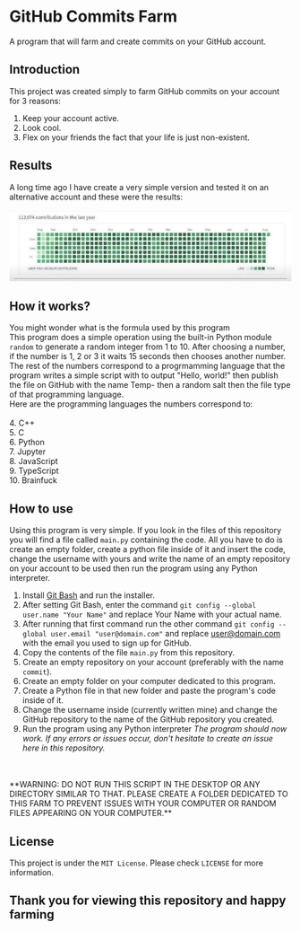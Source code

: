 # GitHub Commits Farm
A program that will farm and create commits on your GitHub account.

## Introduction
This project was created simply to farm GitHub commits on your account for 3 reasons:
<br>
1. Keep your account active.
2. Look cool.
3. Flex on your friends the fact that your life is just non-existent.

## Results
A long time ago I have create a very simple version and tested it on an alternative account and these were the results:
<br>
<br>
![112,000 commits on GitHub](src/results.jpg)

## How it works?
You might wonder what is the formula used by this program
<br>
This program does a simple operation using the built-in Python module `random` to generate a random integer from 1 to 10.
After choosing a number, if the number is 1, 2 or 3 it waits 15 seconds then chooses another number.
The rest of the numbers correspond to a progrmamming language that the program writes a simple script with to output "Hello, world!" then publish the file on GitHub with the name Temp- then a random salt then the file type of that programming language.
<br>
Here are the programming languages the numbers correspond to:
<br>
<br>
4. C++
<br>
5. C
<br>
6. Python
<br>
7. Jupyter
<br>
8. JavaScript
<br>
9. TypeScript
<br>
10. Brainfuck
<br>

## How to use
Using this program is very simple.
If you look in the files of this repository you will find a file called `main.py` containing the code.
All you have to do is create an empty folder, create a python file inside of it and insert the code, change the username with yours and write the name of an empty repository on your account to be used then run the program using any Python interpreter.
1. Install [Git Bash](https://git-scm.com/downloads) and run the installer.
2. After setting Git Bash, enter the command `git config --global user.name "Your Name"` and replace Your Name with your actual name.
3. After running that first command run the other command `git config --global user.email "user@domain.com"` and replace user@domain.com with the email you used to sign up for GitHub.
4. Copy the contents of the file `main.py` from this repository.
5. Create an empty repository on your account (preferably with the name `commit`).
6. Create an empty folder on your computer dedicated to this program.
7. Create a Python file in that new folder and paste the program's code inside of it.
8. Change the username inside (currently written mine) and change the GitHub repository to the name of the GitHub repository you created.
9. Run the program using any Python interpreter
*The program should now work. If any errors or issues occur, don't hesitate to create an issue here in this repository.*
<br>
<br>
**WARNING: DO NOT RUN THIS SCRIPT IN THE DESKTOP OR ANY DIRECTORY SIMILAR TO THAT. PLEASE CREATE A FOLDER DEDICATED TO THIS FARM TO PREVENT ISSUES WITH YOUR COMPUTER OR RANDOM FILES APPEARING ON YOUR COMPUTER.**

## License
This project is under the `MIT License`. Please check `LICENSE` for more information.

## **Thank you for viewing this repository and happy farming**
